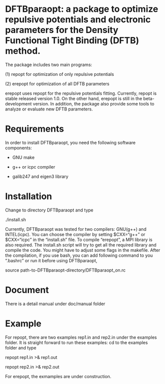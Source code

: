 # DFTBparaopt: a package to optimize repulsive potentials and electronic parameters for the Density Functional Tight Binding (DFTB) method.

The package includes two main programs: 

(1) repopt for optimization of only repulsive potentials 

(2) erepopt for optimization of all DFTB parameters

erepopt uses repopt for the repulsive potentials fitting. Currently, repopt
is stable released version 1.0. On the other hand, erepopt is still in the beta-development version.
In addition, the package also provide some tools to analyze or evaluate new DFTB parameters.

Requirements
============

In order to install DFTBparaopt, you need the following software components:

* GNU make

* g++ or icpc compiler

* galib247 and eigen3 library


Installation
=========
Change to directory DFTBparaopt and type 

./install.sh 

Currently, DFTBparaopt was tested for two compilers: GNU(g++) and INTEL(icpc).
You can choose the compiler by setting $CXX=“g++” or $CXX=“icpc” in the “install.sh” file.
To compile “erepopt”, a MPI library is also required. The install.sh script will try to get all the
required library and compile the code. You might have to adjust some flags in the makefile.
After the compilation, if you use bash, you can add following command to you “.bashrc” 
or run it before using DFTBparaopt,

source path-to-DFTBparaopt-directory/DFTBparaopt_on.rc

Document
=============

There is a detail manual under doc/manual folder

Example
=============

For repopt, there are two examples rep1.in and rep2.in under the examples folder. 
It is straight forward to run these examples:
cd to the examples folder and type

repopt rep1.in >& rep1.out

repopt rep2.in >& rep2.out

For erepopt, the exmamples are under construction.
